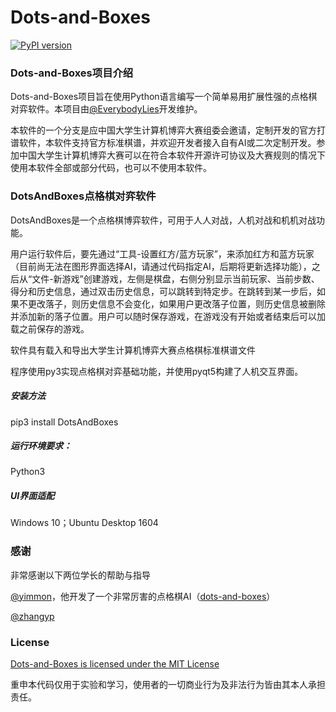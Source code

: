 # Dots-and-Boxes
[![PyPI version](https://img.shields.io/pypi/v/DotsAndBoxes.svg)](https://pypi.python.org/pypi/DotsAndBoxes)


### Dots-and-Boxes项目介绍

Dots-and-Boxes项目旨在使用Python语言编写一个简单易用扩展性强的点格棋对弈软件。本项目由[@EverybodyLies](https://github.com/Everyb0dyLies)开发维护。

本软件的一个分支是应中国大学生计算机博弈大赛组委会邀请，定制开发的官方打谱软件，本软件支持官方标准棋谱，并欢迎开发者接入自有AI或二次定制开发。参加中国大学生计算机博弈大赛可以在符合本软件开源许可协议及大赛规则的情况下使用本软件全部或部分代码，也可以不使用本软件。


### DotsAndBoxes点格棋对弈软件

DotsAndBoxes是一个点格棋博弈软件，可用于人人对战，人机对战和机机对战功能。

用户运行软件后，要先通过“工具-设置红方/蓝方玩家”，来添加红方和蓝方玩家（目前尚无法在图形界面选择AI，请通过代码指定AI，后期将更新选择功能），之后从“文件-新游戏”创建游戏，左侧是棋盘，右侧分别显示当前玩家、当前步数、得分和历史信息，通过双击历史信息，可以跳转到特定步。在跳转到某一步后，如果不更改落子，则历史信息不会变化，如果用户更改落子位置，则历史信息被删除并添加新的落子位置。用户可以随时保存游戏，在游戏没有开始或者结束后可以加载之前保存的游戏。

软件具有载入和导出大学生计算机博弈大赛点格棋标准棋谱文件

程序使用py3实现点格棋对弈基础功能，并使用pyqt5构建了人机交互界面。

##### 安装方法
pip3 install DotsAndBoxes

##### 运行环境要求：
Python3

##### UI界面适配
Windows 10；Ubuntu Desktop 1604


### 感谢

非常感谢以下两位学长的帮助与指导

[@yimmon](https://github.com/yimmon)，他开发了一个非常厉害的点格棋AI（[dots-and-boxes](https://github.com/yimmon/dots-and-boxes)）

[@zhangyp]()


### License

[Dots-and-Boxes is licensed under the MIT License](https://github.com/Everyb0dyLies/Dots-and-Boxes/blob/master/LICENSE)

重申本代码仅用于实验和学习，使用者的一切商业行为及非法行为皆由其本人承担责任。
